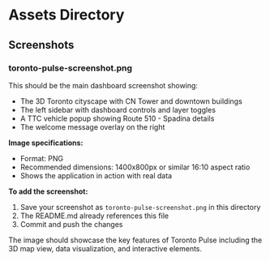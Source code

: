 # Assets Directory

## Screenshots

### toronto-pulse-screenshot.png
This should be the main dashboard screenshot showing:
- The 3D Toronto cityscape with CN Tower and downtown buildings
- The left sidebar with dashboard controls and layer toggles
- A TTC vehicle popup showing Route 510 - Spadina details
- The welcome message overlay on the right

**Image specifications:**
- Format: PNG
- Recommended dimensions: 1400x800px or similar 16:10 aspect ratio
- Shows the application in action with real data

**To add the screenshot:**
1. Save your screenshot as `toronto-pulse-screenshot.png` in this directory
2. The README.md already references this file
3. Commit and push the changes

The image should showcase the key features of Toronto Pulse including the 3D map view, data visualization, and interactive elements. 